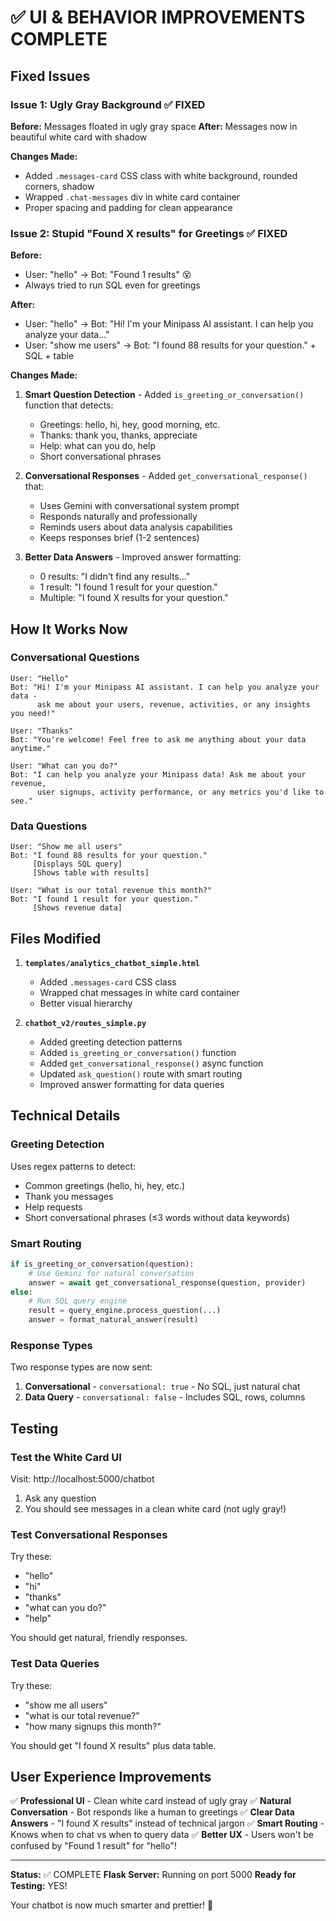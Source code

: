 # ✅ UI & BEHAVIOR IMPROVEMENTS COMPLETE

## Fixed Issues

### Issue 1: Ugly Gray Background ✅ FIXED
**Before:** Messages floated in ugly gray space
**After:** Messages now in beautiful white card with shadow

**Changes Made:**
- Added `.messages-card` CSS class with white background, rounded corners, shadow
- Wrapped `.chat-messages` div in white card container
- Proper spacing and padding for clean appearance

### Issue 2: Stupid "Found X results" for Greetings ✅ FIXED
**Before:**
- User: "hello" → Bot: "Found 1 results" 😵
- Always tried to run SQL even for greetings

**After:**
- User: "hello" → Bot: "Hi! I'm your Minipass AI assistant. I can help you analyze your data..."
- User: "show me users" → Bot: "I found 88 results for your question." + SQL + table

**Changes Made:**

1. **Smart Question Detection** - Added `is_greeting_or_conversation()` function that detects:
   - Greetings: hello, hi, hey, good morning, etc.
   - Thanks: thank you, thanks, appreciate
   - Help: what can you do, help
   - Short conversational phrases

2. **Conversational Responses** - Added `get_conversational_response()` that:
   - Uses Gemini with conversational system prompt
   - Responds naturally and professionally
   - Reminds users about data analysis capabilities
   - Keeps responses brief (1-2 sentences)

3. **Better Data Answers** - Improved answer formatting:
   - 0 results: "I didn't find any results..."
   - 1 result: "I found 1 result for your question."
   - Multiple: "I found X results for your question."

## How It Works Now

### Conversational Questions
```
User: "Hello"
Bot: "Hi! I'm your Minipass AI assistant. I can help you analyze your data -
      ask me about your users, revenue, activities, or any insights you need!"

User: "Thanks"
Bot: "You're welcome! Feel free to ask me anything about your data anytime."

User: "What can you do?"
Bot: "I can help you analyze your Minipass data! Ask me about your revenue,
      user signups, activity performance, or any metrics you'd like to see."
```

### Data Questions
```
User: "Show me all users"
Bot: "I found 88 results for your question."
     [Displays SQL query]
     [Shows table with results]

User: "What is our total revenue this month?"
Bot: "I found 1 result for your question."
     [Shows revenue data]
```

## Files Modified

1. **`templates/analytics_chatbot_simple.html`**
   - Added `.messages-card` CSS class
   - Wrapped chat messages in white card container
   - Better visual hierarchy

2. **`chatbot_v2/routes_simple.py`**
   - Added greeting detection patterns
   - Added `is_greeting_or_conversation()` function
   - Added `get_conversational_response()` async function
   - Updated `ask_question()` route with smart routing
   - Improved answer formatting for data queries

## Technical Details

### Greeting Detection
Uses regex patterns to detect:
- Common greetings (hello, hi, hey, etc.)
- Thank you messages
- Help requests
- Short conversational phrases (≤3 words without data keywords)

### Smart Routing
```python
if is_greeting_or_conversation(question):
    # Use Gemini for natural conversation
    answer = await get_conversational_response(question, provider)
else:
    # Run SQL query engine
    result = query_engine.process_question(...)
    answer = format_natural_answer(result)
```

### Response Types
Two response types are now sent:
1. **Conversational** - `conversational: true` - No SQL, just natural chat
2. **Data Query** - `conversational: false` - Includes SQL, rows, columns

## Testing

### Test the White Card UI
Visit: http://localhost:5000/chatbot
1. Ask any question
2. You should see messages in a clean white card (not ugly gray!)

### Test Conversational Responses
Try these:
- "hello"
- "hi"
- "thanks"
- "what can you do?"
- "help"

You should get natural, friendly responses.

### Test Data Queries
Try these:
- "show me all users"
- "what is our total revenue?"
- "how many signups this month?"

You should get "I found X results" plus data table.

## User Experience Improvements

✅ **Professional UI** - Clean white card instead of ugly gray
✅ **Natural Conversation** - Bot responds like a human to greetings
✅ **Clear Data Answers** - "I found X results" instead of technical jargon
✅ **Smart Routing** - Knows when to chat vs when to query data
✅ **Better UX** - Users won't be confused by "Found 1 result" for "hello"!

---

**Status:** ✅ COMPLETE
**Flask Server:** Running on port 5000
**Ready for Testing:** YES!

Your chatbot is now much smarter and prettier! 🎉
